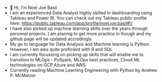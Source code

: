 - 👋 Hi, I’m Noel Joe Basil
- I am an experienced Data Analyst highly skilled in dashboarding using Tableau and Power BI. You can check out my Tableau public profile here: https://public.tableau.com/app/profile/noel.joe.basil#!/
- I have also picked up machine learning skills over the years through personal projects. I am plannig to get more practice in though and my github page will be updated accrodingly.
- My go to language for Data Analysis and Machine learning is Python. However, I am also quite proficient with R and SQL
- I am currently focussing on picking up skills that will enable me to transition to MLOps - PySpark, MLOps best practices, Cloud ML technologies on GCP,Azure and AWS
- Currently reading Machine Learning Engineering with Python by Andrew P. McMahon
